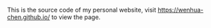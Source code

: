 This is the source code of my personal website, visit https://wenhua-chen.github.io/ to view the page.